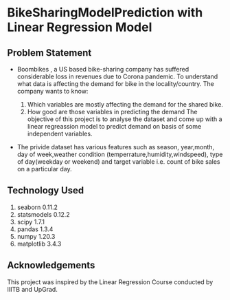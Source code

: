 # BikeSharingModelPrediction with Linear Regression Model

## Problem Statement
* Boombikes , a US based bike-sharing company has suffered considerable loss in revenues due to Corona pandemic. To understand what data is affecting the demand for bike in the locality/country. The company wants to know:
  1. Which variables are mostly affecting the demand for the shared bike.
  2. How good are those variables in predicting the demand The objective of this project is to analyse the dataset and come up with a linear regreassion model to predict      demand on basis of some independent variables.


* The privide dataset has various features such as season, year,month, day of week,weather condition (temperrature,humidity,windspeed), type of day(weekday or weekend) and target variable i.e. count of bike sales on a particular day.

## Technology Used
1. seaborn 0.11.2
2. statsmodels 0.12.2
3. scipy 1.7.1
4. pandas 1.3.4
5. numpy 1.20.3
6. matplotlib 3.4.3

## Acknowledgements
This project was inspired by the Linear Regression Course conducted by IIITB and UpGrad.
